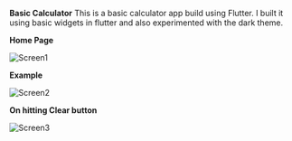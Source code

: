 **Basic Calculator**
This is a basic calculator app build using Flutter. 
I built it using basic widgets in flutter and also experimented with the dark theme.

**Home Page**

![Screen1](https://user-images.githubusercontent.com/42675875/61541998-5028a700-aa5e-11e9-8415-25bc7b0ccc49.png)


**Example**

![Screen2](https://user-images.githubusercontent.com/42675875/61542099-8403cc80-aa5e-11e9-8973-c5aa3b86ab5d.png)


**On hitting Clear button**

![Screen3](https://user-images.githubusercontent.com/42675875/61542106-86662680-aa5e-11e9-975e-15b02a9119d5.png)
